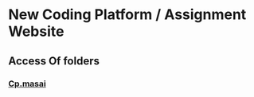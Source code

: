 # New Coding Platform / Assignment Website 
## Access Of folders 
### [Cp.masai](https://cp.masaischool.com/assignments/2572/view)